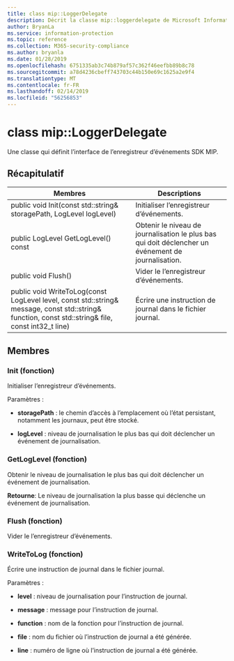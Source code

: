 ```yaml
---
title: class mip::LoggerDelegate
description: Décrit la classe mip::loggerdelegate de Microsoft Information Protection (MIP) SDK.
author: BryanLa
ms.service: information-protection
ms.topic: reference
ms.collection: M365-security-compliance
ms.author: bryanla
ms.date: 01/28/2019
ms.openlocfilehash: 6751335ab3c74b879af57c362f46eefbb89b8c78
ms.sourcegitcommit: a78d4236cbeff743703c44b150e69c1625a2e9f4
ms.translationtype: MT
ms.contentlocale: fr-FR
ms.lasthandoff: 02/14/2019
ms.locfileid: "56256853"
---
```

# <a name="class-miploggerdelegate"></a>class mip::LoggerDelegate 
Une classe qui définit l’interface de l’enregistreur d’événements SDK MIP.
  
## <a name="summary"></a>Récapitulatif
 Membres                        | Descriptions                                
--------------------------------|---------------------------------------------
public void Init(const std::string& storagePath, LogLevel logLevel)  |  Initialiser l’enregistreur d’événements.
public LogLevel GetLogLevel() const  |  Obtenir le niveau de journalisation le plus bas qui doit déclencher un événement de journalisation.
public void Flush()  |  Vider le l’enregistreur d’événements.
public void WriteToLog(const LogLevel level, const std::string& message, const std::string& function, const std::string& file, const int32_t line)  |  Écrire une instruction de journal dans le fichier journal.
  
## <a name="members"></a>Membres
  
### <a name="init-function"></a>Init (fonction)
Initialiser l’enregistreur d’événements.

Paramètres :  
* **storagePath** : le chemin d’accès à l’emplacement où l’état persistant, notamment les journaux, peut être stocké. 


* **logLevel** : niveau de journalisation le plus bas qui doit déclencher un événement de journalisation.


  
### <a name="getloglevel-function"></a>GetLogLevel (fonction)
Obtenir le niveau de journalisation le plus bas qui doit déclencher un événement de journalisation.

  
**Retourne**: Le niveau de journalisation la plus basse qui déclenche un événement de journalisation.
  
### <a name="flush-function"></a>Flush (fonction)
Vider le l’enregistreur d’événements.
  
### <a name="writetolog-function"></a>WriteToLog (fonction)
Écrire une instruction de journal dans le fichier journal.

Paramètres :  
* **level** : niveau de journalisation pour l’instruction de journal. 


* **message** : message pour l’instruction de journal. 


* **function** : nom de la fonction pour l’instruction de journal. 


* **file** : nom du fichier où l’instruction de journal a été générée. 


* **line** : numéro de ligne où l’instruction de journal a été générée.

